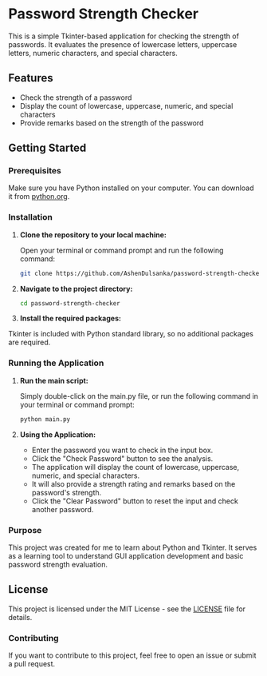 # Password Strength Checker

This is a simple Tkinter-based application for checking the strength of passwords. It evaluates the presence of lowercase letters, uppercase letters, numeric characters, and special characters.

## Features

- Check the strength of a password
- Display the count of lowercase, uppercase, numeric, and special characters
- Provide remarks based on the strength of the password

## Getting Started

### Prerequisites

Make sure you have Python installed on your computer. You can download it from [python.org](https://www.python.org/).

### Installation

1. **Clone the repository to your local machine:**

   Open your terminal or command prompt and run the following command:

   ```bash
   git clone https://github.com/AshenDulsanka/password-strength-checker.git
   ```

2. **Navigate to the project directory:**

    ```bash
    cd password-strength-checker
    ```

3. **Install the required packages:**

Tkinter is included with Python standard library, so no additional packages are required.

### Running the Application

1. **Run the main script:**

    Simply double-click on the main.py file, or run the following command in your terminal or command prompt:

    ```bash
    python main.py
    ```

2. **Using the Application:**

    - Enter the password you want to check in the input box.
    - Click the "Check Password" button to see the analysis.
    - The application will display the count of lowercase, uppercase, numeric, and special characters.
    - It will also provide a strength rating and remarks based on the password's strength.
    - Click the "Clear Password" button to reset the input and check another password.

### Purpose

This project was created for me to learn about Python and Tkinter. It serves as a learning tool to understand GUI application development and basic password strength evaluation.

## License

This project is licensed under the MIT License - see the <a href="LICENSE">LICENSE</a> file for details.

### Contributing

If you want to contribute to this project, feel free to open an issue or submit a pull request.
